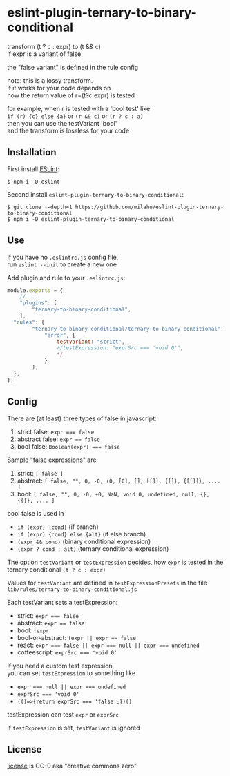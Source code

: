 # eslint-plugin-ternary-to-binary-conditional

transform (t ? c : expr) to (t && c)  
if expr is a variant of false

the "false variant" is defined in the rule config

note: this is a lossy transform.  
if it works for your code depends on  
how the return value of r=(t?c:expr) is tested

for example, when r is tested with a 'bool test' like  
`if (r) {c} else {a}` or `(r && c)` or `(r ? c : a)`  
then you can use the testVariant 'bool'  
and the transform is lossless for your code

## Installation

First install [ESLint](http://eslint.org):

```
$ npm i -D eslint
```

Second install `eslint-plugin-ternary-to-binary-conditional`:

```
$ git clone --depth=1 https://github.com/milahu/eslint-plugin-ternary-to-binary-conditional
$ npm i -D eslint-plugin-ternary-to-binary-conditional
```

## Use

If you have no `.eslintrc.js` config file,  
run `eslint --init` to create a new one

Add plugin and rule to your `.eslintrc.js`:

```js
module.exports = {
	// ...
	"plugins": [
		"ternary-to-binary-conditional",
	],
  "rules": {
		"ternary-to-binary-conditional/ternary-to-binary-conditional": [
			"error", {
				testVariant: "strict",
				//testExpression: "exprSrc === 'void 0'",
				*/
			}
		],
  },
};
```

## Config

There are (at least) three types of false in javascript:

1. strict false: `expr === false`
2. abstract false: `expr == false`
3. bool false: `Boolean(expr) === false`

Sample "false expressions" are

1. strict: `[ false ]`
2. abstract: `[ false, "", 0, -0, +0, [0], [], [[]], {[]}, {[[]]}, .... ]`
3. bool: `[ false, "", 0, -0, +0, NaN, void 0, undefined, null, {}, {{}}, .... ]`

bool false is used in

* `if (expr) {cond}` (if branch)
* `if (expr) {cond} else {alt}` (if else branch)
* `(expr && cond)` (binary conditional expression)
* `(expr ? cond : alt)` (ternary conditional expression)

The option `testVariant` or `testExpression` decides,
how `expr` is tested in the ternary conditional `(t ? c : expr)`

Values for `testVariant` are defined in `testExpressionPresets` in the file `lib/rules/ternary-to-binary-conditional.js`

Each testVariant sets a testExpression:

* strict: `expr === false`
* abstract: `expr == false`
* bool: `!expr`
* bool-or-abstract: `!expr || expr == false`
* react: `expr === false || expr === null || expr === undefined`
* coffeescript: `exprSrc === 'void 0'`

If you need a custom test expression,  
you can set `testExpression` to something like

* `expr === null || expr === undefined`
* `exprSrc === 'void 0'`
* `(()=>{return exprSrc === 'false';})()`

testExpression can test `expr` or `exprSrc`

if `testExpression` is set, `testVariant` is ignored

## License

[license](LICENSE) is CC-0 aka "creative commons zero"
